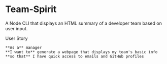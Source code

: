 # Team-Spirit
A Node CLI that displays an HTML summary of a developer team based on user input.

User Story

```
**As a** manager
**I want to** generate a webpage that displays my team's basic info
**so that** I have quick access to emails and GitHub profiles
```